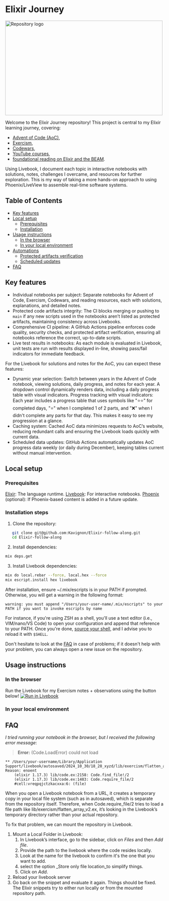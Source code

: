 # Elixir Journey

<img src="https://github.com/user-attachments/assets/9ad650a1-5a9b-42ee-8b2c-c57b7e1d3862" alt="Repository logo" width="500" height="300">

Welcome to the Elixir Journey repository! This project is central to my Elixir learning journey, covering:
- [Advent of Code (AoC)](https://adventofcode.com),
- [Exercism](https://exercism.org),
- [Codewars](https://www.codewars.com),
- [YouTube courses](https://youtube.com/playlist?list=PLPhmv8IZVge42oxrZajWBKwptcVMUnY3P&si=LWVOb35RWdt0_T0s),
- [foundational reading on Elixir and the BEAM](https://www.manning.com/books/elixir-in-action-third-edition).

Using Livebook, I document each topic in interactive notebooks with solutions, notes, challenges I overcame, and resources for further exploration. This is my way of taking a more hands-on approach to using Phoenix/LiveView to assemble real-time software systems.

## Table of Contents

- [Key features](#key-features)
- [Local setup](#local-setup)
   - [Prerequisites](#prerequisites)
   - [Installation](#installation-steps)
- [Usage instructions](#usage-instructions)
   - [In the browser](#in-the-browser)
   - [In your local environment](#in-your-local-environment)
- [Automations](#automations)
   - [Protected artifacts verification](#protected-artifacts-verification)
   - [Scheduled updates](#scheduled-updates)
- [FAQ](#faq)

## Key features

- Individual notebooks per subject: Separate notebooks for Advent of Code, Exercism, Codewars, and reading resources, each with solutions, explanations, and detailed notes.
- Protected code artifacts integrity: The CI blocks merging or pushing to ```main``` if any new scripts used in the notebooks aren’t listed as protected artifacts, maintaining consistency across Livebooks.
- Comprehensive CI pipeline: A GitHub Actions pipeline enforces code quality, security checks, and protected artifact verification, ensuring all notebooks reference the correct, up-to-date scripts.
- Live test results in notebooks: As each module is evaluated in Livebook, unit tests are run with results displayed in-line, showing pass/fail indicators for immediate feedback.

For the Livebook for solutions and notes for the AoC, you can expect these features:
- Dynamic year selection: Switch between years in the Advent of Code notebook, viewing solutions, daily progress, and notes for each year. A dropdown control dynamically renders data, including a daily progress table with visual indicators.
Progress tracking with visual indicators: Each year includes a progress table that uses symbols like "⭐⭐" for completed days, "⭐" when I completed 1 of 2 parts, and "❌" when I didn't complete any parts for that day. This makes it easy to see my progression at a glance.
- Caching system: Cached AoC data minimizes requests to AoC’s website, reducing redundant calls and ensuring the Livebook loads quickly with current data.
- Scheduled data updates: GitHub Actions automatically updates AoC progress data weekly (or daily during December), keeping tables current without manual intervention.

## Local setup

### Prerequisites

[Elixir](https://elixir-lang.org): The language runtime.
[Livebook](https://livebook.dev): For interactive notebooks.
[Phoenix](https://phoenixframework.org) (optional): If Phoenix-based content is added in a future update.

### Installation steps

1. Clone the repository:

```bash
   git clone git@github.com:Kavignon/Elixir-follow-along.git
   cd Elixir-follow-along
```

2. Install dependencies:

```bash
mix deps.get
```

3. Install Livebook dependencies:


```bash
mix do local.rebar --force, local.hex --force
mix escript.install hex livebook
```

After installation, ensure ~/.mix/escripts is in your PATH if prompted. Otherwise, you will get a warning in the following format:

```
warning: you must append "/Users/your-user-name/.mix/escripts" to your PATH if you want to invoke escripts by name
```

For instance, if you're using ZSH as a shell, you'll use a text editor (i.e., VIM/nano/VS Code) to open your configuration and append that reference to your PATH. Once you're done, [source your shell](https://linuxhandbook.com/source-command/), and I advise you to reload it with ```$SHELL```.

Don't hesitate to look at the [FAQ](#faq) in case of problems; if it doesn't help with your problem, you can always open a new issue on the repository.

## Usage instructions

### In the browser

Run the Livebook for my Exercism notes + observations using the button below!
[![Run in Livebook](https://livebook.dev/badge/v1/black.svg)](https://livebook.dev/run?url=https%3A%2F%2Fgithub.com%2FKavignon%2FElixir-journey%2Fblob%2Fmain%2Fexercism.livemd)

### In your local environment

## FAQ

_I tried running your notebook in the browser, but I received the following error message_:

> **Error:** (Code.LoadError) could not load 

```plaintext
** /Users/your-username/Library/Application Support/livebook/autosaved/2024_10_30/18_28_xyzd/lib/exercism/flatten_array_v2.ex. Reason: enoent
    (elixir 1.17.3) lib/code.ex:2158: Code.find_file!/2
    (elixir 1.17.3) lib/code.ex:1483: Code.require_file/2
    #cell:vreqpqjctzkacxxa:6: (file)
```

When you open a Livebook notebook from a URL, it creates a temporary copy in your local file system (such as in autosaved), which is separate from the repository itself. Therefore, when Code.require_file/2 tries to load a file path like lib/exercism/flatten_array_v2.ex, it’s looking in the Livebook’s temporary directory rather than your actual repository.

To fix that problem, we can mount the repository in Livebook.

1. Mount a Local Folder in Livebook:
   1. In Livebook’s interface, go to the sidebar, click on _Files_ and then _Add file_.
   2. Provide the path to the livebook where the code resides locally.
   3. Look at the name for the livebook to confirm it's the one that you want to add.
   4. select the option _Store only file location_to simplify things.
   5. Click on _Add_.
2. Reload your livebook server
3. Go back on the snippet and evaluate it again. Things should be fixed. The Elixir snippets try to either run locally or from the mounted repository path.
